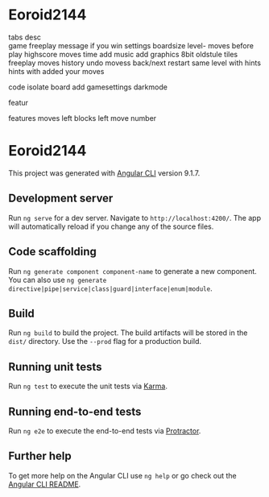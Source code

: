 # Eoroid2144

tabs
  desc  
  game
    freeplay
    message if you win
    settings boardsize
      level- moves before play
    highscore
      moves
      time
  add music
  add graphics 8bit oldstule tiles
  freeplay
  moves history
    undo movess back/next
    restart same level with hints
    hints with added your moves


code
  isolate board
  add gamesettings
  darkmode


featur









features
moves left
blocks left
move number







# Eoroid2144

This project was generated with [Angular CLI](https://github.com/angular/angular-cli) version 9.1.7.

## Development server

Run `ng serve` for a dev server. Navigate to `http://localhost:4200/`. The app will automatically reload if you change any of the source files.

## Code scaffolding

Run `ng generate component component-name` to generate a new component. You can also use `ng generate directive|pipe|service|class|guard|interface|enum|module`.

## Build

Run `ng build` to build the project. The build artifacts will be stored in the `dist/` directory. Use the `--prod` flag for a production build.

## Running unit tests

Run `ng test` to execute the unit tests via [Karma](https://karma-runner.github.io).

## Running end-to-end tests

Run `ng e2e` to execute the end-to-end tests via [Protractor](http://www.protractortest.org/).

## Further help

To get more help on the Angular CLI use `ng help` or go check out the [Angular CLI README](https://github.com/angular/angular-cli/blob/master/README.md).
